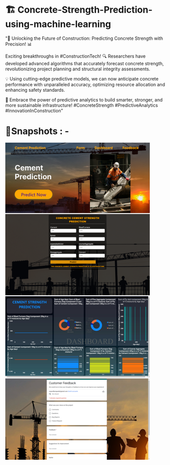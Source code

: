 # 🏗️ Concrete-Strength-Prediction-using-machine-learning

"🚧 Unlocking the Future of Construction: Predicting Concrete Strength with Precision! 📊

Exciting breakthroughs in #ConstructionTech! 🔍 Researchers have developed advanced algorithms that accurately forecast concrete strength, revolutionizing project planning and structural integrity assessments.

💡 Using cutting-edge predictive models, we can now anticipate concrete performance with unparalleled accuracy, optimizing resource allocation and enhancing safety standards. 

🌟 Embrace the power of predictive analytics to build smarter, stronger, and more sustainable infrastructure! #ConcreteStrength #PredictiveAnalytics #InnovationInConstruction"

# 📸Snapshots : - 

<img alt="GIF" src="https://github.com/Mayurdhamgunde/CementStrength-Prediction/blob/master/Images/1.png?raw=true" width="90%"/>
<img alt="GIF" src="https://github.com/Mayurdhamgunde/CementStrength-Prediction/blob/master/Images/2.png?raw=true" width="90%"/>
<img alt="GIF" src="https://github.com/Mayurdhamgunde/CementStrength-Prediction/blob/master/Images/3.png?raw=true" width="90%"/>
<img alt="GIF" src="https://github.com/Mayurdhamgunde/CementStrength-Prediction/blob/master/Images/4.png?raw=true" width="90%"/>
